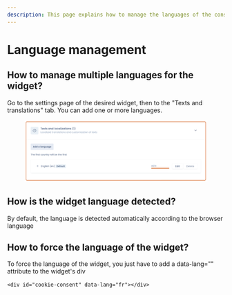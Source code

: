 ```yaml
---
description: This page explains how to manage the languages of the consent widget
---
```


# Language management

## How to manage multiple languages for the widget?

Go to the settings page of the desired widget, then to the "Texts and translations" tab. You can add one or more languages.

<figure><img src="../../../.gitbook/assets/Capture d’écran 2023-02-28 à 14.55.55.png" alt=""><figcaption></figcaption></figure>

## How is the widget language detected?&#x20;

By default, the language is detected automatically according to the browser language&#x20;

## How to force the language of the widget?&#x20;

To force the language of the widget, you just have to add a data-lang="" attribute to the widget's div

```ssml
<div id="cookie-consent" data-lang="fr"></div>
```
